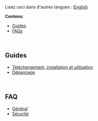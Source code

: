 Lisez ceci dans d'autres langues : [English](readme.md)

**Contenu**

- [Guides](#guides)
- [FAQs](#faqs)
<!-- - [Autres listes](#autres-listes) -->

<br>

## Guides

- [Téléchargement, installation et utilisation](https://github.com/Anarios/return-youtube-dislike/wiki/Downloading,-Installing-&-Using)
- [Dépannage](https://github.com/Anarios/return-youtube-dislike/wiki/Troubleshooting-Guide)
<!-- - [FAQ](FAQfr.md)
- [Quand et comment signaler les bugs](Guide__Bug_Reportingfr.md)
- [Contribution](/CONTRIBUTINGfr.md) -->
<!-- - [Comment mettre à jour le wiki](/) -->

<br>


## FAQ

- [Général](FAQfr.md)
- [Sécurité](SECURITY-FAQfr.md)

<!-- - [Vie privée](FAQ_Privacyfr.md)
- [Technique](FAQ_Technicalfr.md)
- [Créateurs](FAQ_Creatorsfr.md)

<br>

## Autres listes

- [Problèmes courants](Common_Problemsfr.md)
- [Questions répétitives](Repeated_Questionsfr.md)
- [Demandes répétitives de fonctionnalités](Repeated_Feature_requestsfr.md)
- [Questions répétitives](Repeated_Issuesfr.md) -->
